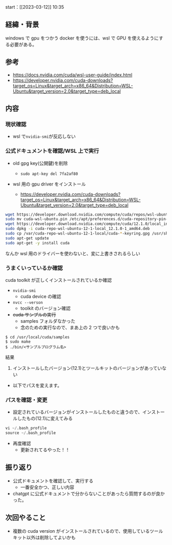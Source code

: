 start：[[2023-03-12]] 10:35

## 経緯・背景

windows で gpu をつかう docker を使うには、wsl で GPU を使えるようにする必要がある。

## 参考

- https://docs.nvidia.com/cuda/wsl-user-guide/index.html
- https://developer.nvidia.com/cuda-downloads?target_os=Linux&target_arch=x86_64&Distribution=WSL-Ubuntu&target_version=2.0&target_type=deb_local

## 内容

### 現状確認

- wsl で`nvidia-smi`が反応しない

### 公式ドキュメントを確認/WSL 上で実行

- old gpg key(公開鍵)を削除

  - `sudo apt-key del 7fa2af80`

- wsl 用の gpu driver をインストール
  - https://developer.nvidia.com/cuda-downloads?target_os=Linux&target_arch=x86_64&Distribution=WSL-Ubuntu&target_version=2.0&target_type=deb_local

```bash
wget https://developer.download.nvidia.com/compute/cuda/repos/wsl-ubuntu/x86_64/cuda-wsl-ubuntu.pin
sudo mv cuda-wsl-ubuntu.pin /etc/apt/preferences.d/cuda-repository-pin-600
wget https://developer.download.nvidia.com/compute/cuda/12.1.0/local_installers/cuda-repo-wsl-ubuntu-12-1-local_12.1.0-1_amd64.deb
sudo dpkg -i cuda-repo-wsl-ubuntu-12-1-local_12.1.0-1_amd64.deb
sudo cp /var/cuda-repo-wsl-ubuntu-12-1-local/cuda-*-keyring.gpg /usr/share/keyrings/
sudo apt-get update
sudo apt-get -y install cuda
```

なんか wsl 用のドライバーを使わないと、変に上書きされるらしい

### うまくいっているか確認

cuda toolkit が正しくインストールされているか確認

- `nvidia-smi`
  - cuda device の確認
- `nvcc --verson`
  - toolkit のバージョン確認
- ~~cuda サンプルの実行~~
  - samples フォルダなかった
  - 念のための実行なので、まあ上の 2 つで良いかも

```
$ cd /usr/local/cuda/samples
$ sudo make
$ ./bin/<サンプルプログラム名>
```

結果

1. インストールしたバージョン(12.1)とツールキットのバージョンがあっていない

- 以下でパスを変えます。

### パスを確認・変更

- 設定されているバージョンがインストールしたものと違うので、インストールしたもの(12.1)に変えてみる

```python
vi ~/.bash_profile
source ~/.bash_profile
```

- 再度確認
  - 更新されてるやった！！

## 振り返り

- 公式ドキュメントを確認して、実行する
  - 一番安全かつ、正しい内容
- chatgpt に公式ドキュメントで分からないことがあったら質問するのが良かった。

## 次回やること

- 複数の cuda version がインストールされているので、使用しているツールキット以外は削除してよいかも
